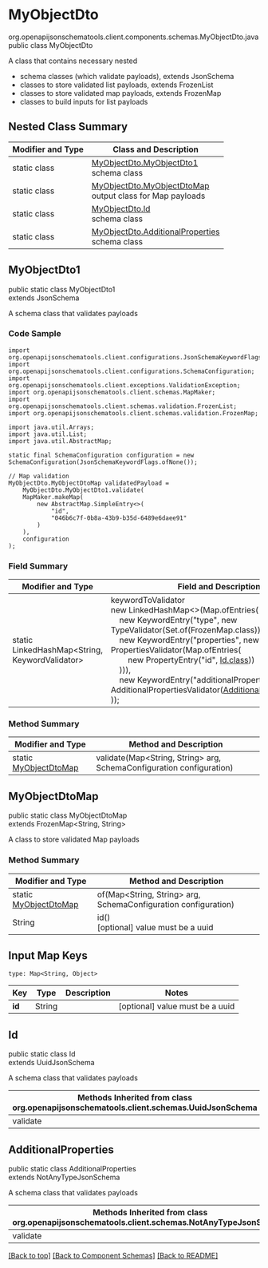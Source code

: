 # MyObjectDto
org.openapijsonschematools.client.components.schemas.MyObjectDto.java
public class MyObjectDto

A class that contains necessary nested
- schema classes (which validate payloads), extends JsonSchema
- classes to store validated list payloads, extends FrozenList
- classes to store validated map payloads, extends FrozenMap
- classes to build inputs for list payloads

## Nested Class Summary
| Modifier and Type | Class and Description |
| ----------------- | ---------------------- |
| static class | [MyObjectDto.MyObjectDto1](#myobjectdto1)<br> schema class |
| static class | [MyObjectDto.MyObjectDtoMap](#myobjectdtomap)<br> output class for Map payloads |
| static class | [MyObjectDto.Id](#id)<br> schema class |
| static class | [MyObjectDto.AdditionalProperties](#additionalproperties)<br> schema class |

## MyObjectDto1
public static class MyObjectDto1<br>
extends JsonSchema

A schema class that validates payloads

### Code Sample
```
import org.openapijsonschematools.client.configurations.JsonSchemaKeywordFlags;
import org.openapijsonschematools.client.configurations.SchemaConfiguration;
import org.openapijsonschematools.client.exceptions.ValidationException;
import org.openapijsonschematools.client.schemas.MapMaker;
import org.openapijsonschematools.client.schemas.validation.FrozenList;
import org.openapijsonschematools.client.schemas.validation.FrozenMap;

import java.util.Arrays;
import java.util.List;
import java.util.AbstractMap;

static final SchemaConfiguration configuration = new SchemaConfiguration(JsonSchemaKeywordFlags.ofNone());

// Map validation
MyObjectDto.MyObjectDtoMap validatedPayload =
    MyObjectDto.MyObjectDto1.validate(
    MapMaker.makeMap(
        new AbstractMap.SimpleEntry<>(
            "id",
            "046b6c7f-0b8a-43b9-b35d-6489e6daee91"
        )
    ),
    configuration
);
```

### Field Summary
| Modifier and Type | Field and Description |
| ----------------- | ---------------------- |
| static LinkedHashMap<String, KeywordValidator> |keywordToValidator<br/>new LinkedHashMap<>(Map.ofEntries(<br/>&nbsp;&nbsp;&nbsp;&nbsp;new KeywordEntry("type", new TypeValidator(Set.of(FrozenMap.class))),<br/>&nbsp;&nbsp;&nbsp;&nbsp;new KeywordEntry("properties", new PropertiesValidator(Map.ofEntries(<br>&nbsp;&nbsp;&nbsp;&nbsp;&nbsp;&nbsp;&nbsp;&nbsp;new PropertyEntry("id", [Id.class](#id)))<br>&nbsp;&nbsp;&nbsp;&nbsp;))),<br>&nbsp;&nbsp;&nbsp;&nbsp;new KeywordEntry("additionalProperties", new AdditionalPropertiesValidator([AdditionalProperties.class](#additionalproperties)))<br>)); |

### Method Summary
| Modifier and Type | Method and Description |
| ----------------- | ---------------------- |
| static [MyObjectDtoMap](#myobjectdtomap) | validate(Map<String, String> arg, SchemaConfiguration configuration) |

## MyObjectDtoMap
public static class MyObjectDtoMap<br>
extends FrozenMap<String, String>

A class to store validated Map payloads

### Method Summary
| Modifier and Type | Method and Description |
| ----------------- | ---------------------- |
| static [MyObjectDtoMap](#myobjectdtomap) | of(Map<String, String> arg, SchemaConfiguration configuration) |
| String | id()<br>[optional] value must be a uuid |

## Input Map Keys
```
type: Map<String, Object>
```
| Key | Type |  Description | Notes |
| --- | ---- | ------------ | ----- |
| **id** | String |  | [optional] value must be a uuid |

## Id
public static class Id<br>
extends UuidJsonSchema

A schema class that validates payloads

| Methods Inherited from class org.openapijsonschematools.client.schemas.UuidJsonSchema |
| ------------------------------------------------------------------ |
| validate                                                           |

## AdditionalProperties
public static class AdditionalProperties<br>
extends NotAnyTypeJsonSchema

A schema class that validates payloads

| Methods Inherited from class org.openapijsonschematools.client.schemas.NotAnyTypeJsonSchema |
| ------------------------------------------------------------------ |
| validate                                                           |

[[Back to top]](#top) [[Back to Component Schemas]](../../../README.md#Component-Schemas) [[Back to README]](../../../README.md)
